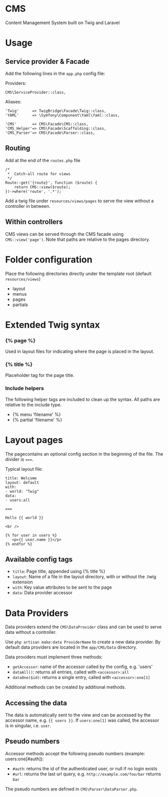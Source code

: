 # CMS
Content Management System built on Twig and Laravel

# Usage
## Service provider & Facade
Add the following lines in the `app.php` config file:

Providers:
    
    CMS\ServiceProvider::class,
    

Aliases:
    
    'Twig'      => TwigBridge\Facade\Twig::class,
    'YAML'      => \Symfony\Component\Yaml\Yaml::class,
     
    'CMS'       => CMS\Facade\CMS::class,
    'CMS_Helper'=> CMS\Facade\Scaffolding::class,
    'CMS_Parser'=> CMS\Facade\Parser::class,

## Routing
Add at the end of the `routes.php` file

    /*
     *  Catch-all route for views
     */
    Route::get('{route}', function ($route) {
        return CMS::view($route);
    })->where('route', '.*');
    
Add a twig file under `resources/views/pages` to serve the view without a controller in between.

## Within controllers
CMS views can be served through the CMS facade using `CMS::view('page')`. Note that paths are relative to the pages directory.

# Folder configuration
Place the following directories directly under the template root (default `resources/views`)

* layout
* menus
* pages
* partials

# Extended Twig syntax
### {% page %}
Used in layout files for indicating where the page is placed in the layout.

### {% title %}
Placeholder tag for the page title.

### Include helpers
The following helper tags are included to clean up the syntax. All paths are relative to the include type.

* {% menu 'filename' %}
* {% partial 'filename' %}

# Layout pages
The pagecontains an optional config section in the beginning of the file. The divider is `===`.

Typical layout file:
    
    title: Welcome
    layout: default
    with: 
    - world: "Twig"
    data:
    - users:all
    
    ===
    
    Hello {{ world }}
    
    <br />
    
    {% for user in users %}
       <p>{{ user.name }}</p>
    {% endfor %}
    

## Available config tags
* `title`: Page title, appended using {% title %}
* `layout`: Name of a file in the layout directory, with or without the .twig extension
* `with`: Key value attributes to be sent to the page
* `data`: Data provider accessor

# Data Providers
Data providers extend the `CMS\DataProvider` class and can be used to serve data without a controller.

Use `php artisan make:data ProviderName` to create a new data provider. By default data providers are located in the `app/CMS/Data` directory.

Data providers must implement three methods:
* `getAccessor`: name of the accessor called by the config, e.g. 'users'
* `dataAll()`: returns all entries, called with `<accessor>:all`
* `dataOne($id)`: returns a single entry, called with `<accessor>:one[1]`

Additional methods can be created by additional methods. 

## Accessing the data
The data is automatically sent to the view and can be accessed by the accessor name, e.g. `{{ users }}`. If `users:one[1]` was called, the accessor is in singular, i.e. `user`.

## Pseudo numbers
Accessor methods accept the following pseudo numbers (example: users:one[#auth]):

* `#auth`: returns the id of the authenticated user, or null if no login exists
* `#url`: returns the last url query, e.g. `http://example.com/foo/bar` returns `bar`

The pseudo numbers are defined in `CMS\Parser\DataParser.php`.

